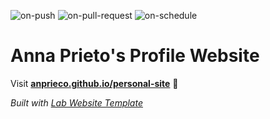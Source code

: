 
  ![on-push](../../actions/workflows/on-push.yaml/badge.svg)
  ![on-pull-request](../../actions/workflows/on-pull-request.yaml/badge.svg)
  ![on-schedule](../../actions/workflows/on-schedule.yaml/badge.svg)

  # Anna Prieto's Profile Website

  Visit **[anprieco.github.io/personal-site](https://anprieco.github.io/personal-site)** 🚀

  _Built with [Lab Website Template](https://greene-lab.gitbook.io/lab-website-template-docs)_
